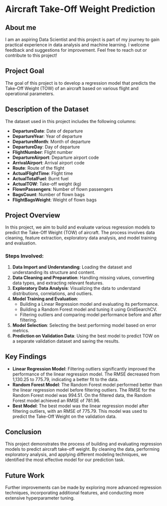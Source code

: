 # Aircraft Take-Off Weight Prediction

## About me
I am an aspiring Data Scientist and this project is part of my journey to gain practical experience in data analysis and machine learning. I welcome feedback and suggestions for improvement. Feel free to reach out or contribute to this project!

## Project Goal
The goal of this project is to develop a regression model that predicts the Take-Off Weight (TOW) of an aircraft based on various flight and operational parameters.

## Description of the Dataset
The dataset used in this project includes the following columns:
- **DepartureDate**: Date of departure
- **DepartureYear**: Year of departure
- **DepartureMonth**: Month of departure
- **DepartureDay**: Day of departure
- **FlightNumber**: Flight number
- **DepartureAirport**: Departure airport code
- **ArrivalAirport**: Arrival airport code
- **Route**: Route of the flight
- **ActualFlightTime**: Flight time
- **ActualTotalFuel**: Burnt fuel
- **ActualTOW**: Take-off weight (kg)
- **FlownPassengers**: Number of flown passengers
- **BagsCount**: Number of flown bags
- **FlightBagsWeight**: Weight of flown bags

## Project Overview
In this project, we aim to build and evaluate various regression models to predict the Take-Off Weight (TOW) of aircraft. The process involves data cleaning, feature extraction, exploratory data analysis, and model training and evaluation.

### Steps Involved:
1. **Data Import and Understanding**: Loading the dataset and understanding its structure and content.
2. **Data Cleaning and Preparation**: Handling missing values, converting data types, and extracting relevant features.
3. **Exploratory Data Analysis**: Visualizing the data to understand distributions, correlations, and outliers.
4. **Model Training and Evaluation**:
   - Building a Linear Regression model and evaluating its performance.
   - Building a Random Forest model and tuning it using GridSearchCV.
   - Filtering outliers and comparing model performance before and after filtering.
5. **Model Selection**: Selecting the best performing model based on error metrics.
6. **Prediction on Validation Data**: Using the best model to predict TOW on a separate validation dataset and saving the results.

## Key Findings
- **Linear Regression Model**: Filtering outliers significantly improved the performance of the linear regression model. The RMSE decreased from 1,130.25 to 775.79, indicating a better fit to the data.
- **Random Forest Model**: The Random Forest model performed better than the linear regression model before filtering outliers. The RMSE for the Random Forest model was 994.51. On the filtered data, the Random Forest model achieved an RMSE of 781.96.
- **Best Model**: The best model was the linear regression model after filtering outliers, with an RMSE of 775.79. This model was used to predict the Take-Off Weight on the validation data.

## Conclusion
This project demonstrates the process of building and evaluating regression models to predict aircraft take-off weight. By cleaning the data, performing exploratory analysis, and applying different modeling techniques, we identified the most effective model for our prediction task.

## Future Work
Further improvements can be made by exploring more advanced regression techniques, incorporating additional features, and conducting more extensive hyperparameter tuning.
